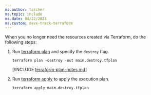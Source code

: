 ```yaml
---
ms.author: tarcher
ms.topic: include
ms.date: 04/22/2023
ms.custom: devx-track-terraform
---
```


When you no longer need the resources created via Terraform, do the following steps:

1. Run [terraform plan](https://www.terraform.io/docs/commands/plan.html) and specify the `destroy` flag.

    ```console
    terraform plan -destroy -out main.destroy.tfplan
    ```

    [!INCLUDE [terraform-plan-notes.md](terraform-plan-notes.md)]

1. Run [terraform apply](https://www.terraform.io/docs/commands/apply.html) to apply the execution plan.

    ```console
    terraform apply main.destroy.tfplan
    ```
